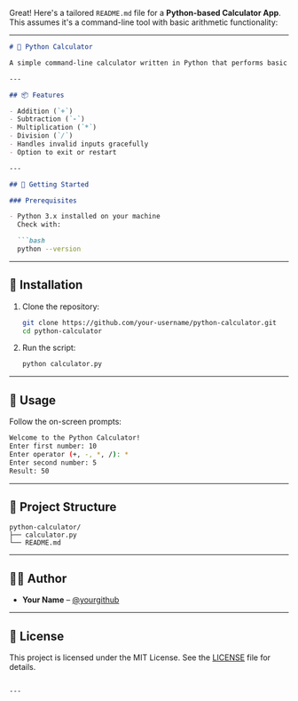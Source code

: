 Great! Here's a tailored `README.md` file for a **Python-based Calculator App**. This assumes it's a command-line tool with basic arithmetic functionality:

---

````markdown
# 🧮 Python Calculator

A simple command-line calculator written in Python that performs basic arithmetic operations such as addition, subtraction, multiplication, and division.

---

## 📦 Features

- Addition (`+`)
- Subtraction (`-`)
- Multiplication (`*`)
- Division (`/`)
- Handles invalid inputs gracefully
- Option to exit or restart

---

## 🚀 Getting Started

### Prerequisites

- Python 3.x installed on your machine  
  Check with:

  ```bash
  python --version
````

---

## 🔧 Installation

1. Clone the repository:

   ```bash
   git clone https://github.com/your-username/python-calculator.git
   cd python-calculator
   ```

2. Run the script:

   ```bash
   python calculator.py
   ```

---

## 📄 Usage

Follow the on-screen prompts:

```bash
Welcome to the Python Calculator!
Enter first number: 10
Enter operator (+, -, *, /): *
Enter second number: 5
Result: 50
```

---

## 📁 Project Structure

```
python-calculator/
├── calculator.py
└── README.md
```

---

## 🧑‍💻 Author

* **Your Name** – [@yourgithub](https://github.com/Simon-Ruto/PLP_SEE.git)

---

## 📜 License

This project is licensed under the MIT License. See the [LICENSE](LICENSE) file for details.

```

---

